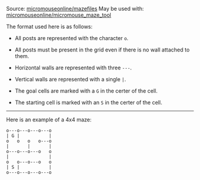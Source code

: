 Source: [micromouseonline/mazefiles](https://github.com/micromouseonline/mazefiles)
May be used with: [micromouseonline/micromouse_maze_tool](https://github.com/micromouseonline/micromouse_maze_tool)

The format used here is as follows:
- All posts are represented with the character `o`.

- All posts must be present in the grid even if there is no wall attached to them.

- Horizontal walls are represented with three `---`.

- Vertical walls are represented with a single `|`.

- The goal cells are marked with a `G` in the certer of the cell.

- The starting cell is marked with an `S` in the certer of the cell.

---
Here is an example of a 4x4 maze:
```
o---o---o---o---o
| G |           |
o   o   o   o---o
|       |       |
o---o---o---o   o
|               |
o   o---o---o   o
| S |           |
o---o---o---o---o
```

